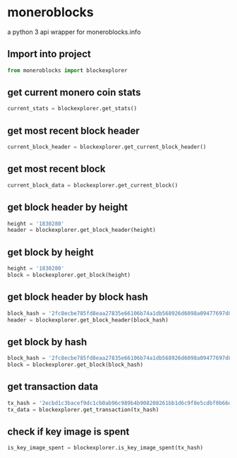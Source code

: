 # moneroblocks
a python 3 api wrapper for moneroblocks.info

## Import into project
```python
from moneroblocks import blockexplorer
```

## get current monero coin stats
```python
current_stats = blockexplorer.get_stats()
```

## get most recent block header
```python
current_block_header = blockexplorer.get_current_block_header()
```

## get most recent block
```python
current_block_data = blockexplorer.get_current_block()
```

## get block header by height
```python
height = '1830280'
header = blockexplorer.get_block_header(height)
```

## get block by height
```python
height = '1830280'
block = blockexplorer.get_block(height)
```

## get block header by block hash
```python
block_hash = '2fc8ecbe785fd8eaa27835e66106b74a1db568926d6098a09477697d80520970'
header = blockexplorer.get_block_header(block_hash)
```

## get block by hash
```python
block_hash = '2fc8ecbe785fd8eaa27835e66106b74a1db568926d6098a09477697d80520970'
block = blockexplorer.get_block(block_hash)
```

## get transaction data
```python
tx_hash = '2ecbd1c3bacef9dc1cb0ab96c989b4b908208261bb1d6c9f8e5cdbf0b66d077e'
tx_data = blockexplorer.get_transaction(tx_hash)
```

## check if key image is spent
```python
is_key_image_spent = blockexplorer.is_key_image_spent(tx_hash)
```
